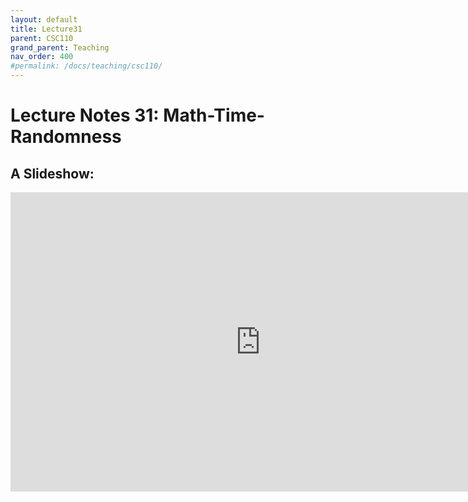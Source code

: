 ```yaml
---
layout: default
title: Lecture31
parent: CSC110
grand_parent: Teaching
nav_order: 400
#permalink: /docs/teaching/csc110/
---  
```

  

Lecture Notes 31: Math-Time-Randomness
===========================================



A Slideshow:
---------------

<iframe src="https://docs.google.com/presentation/d/e/2PACX-1vQNzkGhnyvwro-G8NmjWPQ6uFULLog3CpZW8vE7crEnski0earnKpuRMn2b76GRCXFn2raJIxkSSaRS/embed?start=false&loop=false&delayms=60000" frameborder="0" width="800" height="479" allowfullscreen="true" mozallowfullscreen="true" webkitallowfullscreen="true"></iframe>